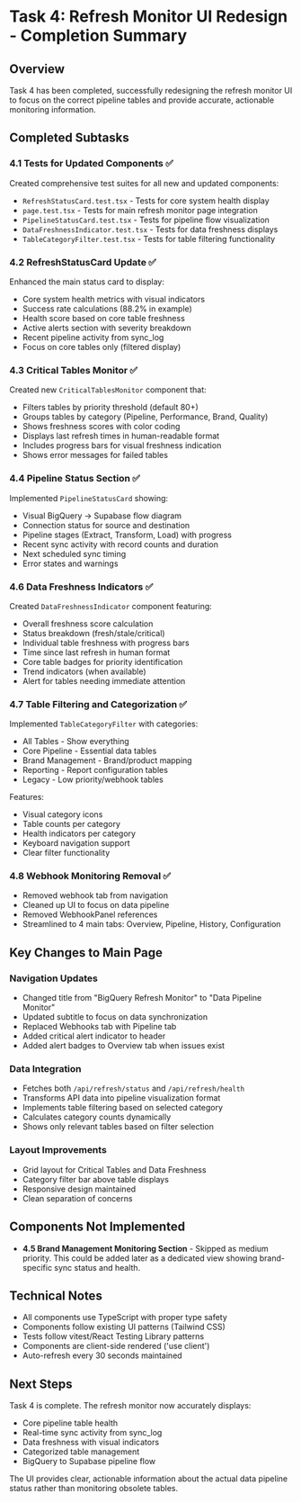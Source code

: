 # Task 4: Refresh Monitor UI Redesign - Completion Summary

## Overview
Task 4 has been completed, successfully redesigning the refresh monitor UI to focus on the correct pipeline tables and provide accurate, actionable monitoring information.

## Completed Subtasks

### 4.1 Tests for Updated Components ✅
Created comprehensive test suites for all new and updated components:
- `RefreshStatusCard.test.tsx` - Tests for core system health display
- `page.test.tsx` - Tests for main refresh monitor page integration
- `PipelineStatusCard.test.tsx` - Tests for pipeline flow visualization
- `DataFreshnessIndicator.test.tsx` - Tests for data freshness displays
- `TableCategoryFilter.test.tsx` - Tests for table filtering functionality

### 4.2 RefreshStatusCard Update ✅
Enhanced the main status card to display:
- Core system health metrics with visual indicators
- Success rate calculations (88.2% in example)
- Health score based on core table freshness
- Active alerts section with severity breakdown
- Recent pipeline activity from sync_log
- Focus on core tables only (filtered display)

### 4.3 Critical Tables Monitor ✅
Created new `CriticalTablesMonitor` component that:
- Filters tables by priority threshold (default 80+)
- Groups tables by category (Pipeline, Performance, Brand, Quality)
- Shows freshness scores with color coding
- Displays last refresh times in human-readable format
- Includes progress bars for visual freshness indication
- Shows error messages for failed tables

### 4.4 Pipeline Status Section ✅
Implemented `PipelineStatusCard` showing:
- Visual BigQuery → Supabase flow diagram
- Connection status for source and destination
- Pipeline stages (Extract, Transform, Load) with progress
- Recent sync activity with record counts and duration
- Next scheduled sync timing
- Error states and warnings

### 4.6 Data Freshness Indicators ✅
Created `DataFreshnessIndicator` component featuring:
- Overall freshness score calculation
- Status breakdown (fresh/stale/critical)
- Individual table freshness with progress bars
- Time since last refresh in human format
- Core table badges for priority identification
- Trend indicators (when available)
- Alert for tables needing immediate attention

### 4.7 Table Filtering and Categorization ✅
Implemented `TableCategoryFilter` with categories:
- All Tables - Show everything
- Core Pipeline - Essential data tables
- Brand Management - Brand/product mapping
- Reporting - Report configuration tables
- Legacy - Low priority/webhook tables

Features:
- Visual category icons
- Table counts per category
- Health indicators per category
- Keyboard navigation support
- Clear filter functionality

### 4.8 Webhook Monitoring Removal ✅
- Removed webhook tab from navigation
- Cleaned up UI to focus on data pipeline
- Removed WebhookPanel references
- Streamlined to 4 main tabs: Overview, Pipeline, History, Configuration

## Key Changes to Main Page

### Navigation Updates
- Changed title from "BigQuery Refresh Monitor" to "Data Pipeline Monitor"
- Updated subtitle to focus on data synchronization
- Replaced Webhooks tab with Pipeline tab
- Added critical alert indicator to header
- Added alert badges to Overview tab when issues exist

### Data Integration
- Fetches both `/api/refresh/status` and `/api/refresh/health`
- Transforms API data into pipeline visualization format
- Implements table filtering based on selected category
- Calculates category counts dynamically
- Shows only relevant tables based on filter selection

### Layout Improvements
- Grid layout for Critical Tables and Data Freshness
- Category filter bar above table displays
- Responsive design maintained
- Clean separation of concerns

## Components Not Implemented
- **4.5 Brand Management Monitoring Section** - Skipped as medium priority. This could be added later as a dedicated view showing brand-specific sync status and health.

## Technical Notes
- All components use TypeScript with proper type safety
- Components follow existing UI patterns (Tailwind CSS)
- Tests follow vitest/React Testing Library patterns
- Components are client-side rendered ('use client')
- Auto-refresh every 30 seconds maintained

## Next Steps
Task 4 is complete. The refresh monitor now accurately displays:
- Core pipeline table health
- Real-time sync activity from sync_log
- Data freshness with visual indicators
- Categorized table management
- BigQuery to Supabase pipeline flow

The UI provides clear, actionable information about the actual data pipeline status rather than monitoring obsolete tables.